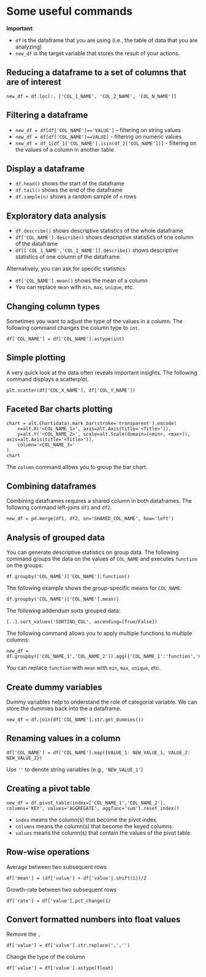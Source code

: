 # Some useful commands

**Important**: 
* `df` is the dataframe that you are using (i.e., the table of data that you are analyzing)
* `new_df` is the target variable that stores the result of your actions.

## Reducing a dataframe to a set of columns that are of interest
```
new_df = df.loc[:, ['COL_1_NAME', 'COL_2_NAME', 'COL_N_NAME']]
```

## Filtering a dataframe
* `new_df = df[df['COL_NAME']=='VALUE']` - filtering on string values
* `new_df = df[df['COL_NAME']==VALUE]` - filtering on numeric values
* `new_df = df_1[df_1['COL_NAME'].isin(df_2['COL_NAME'])]` - filtering on the values of a column in another table 


## Display a dataframe
* `df.head()` shows the start of the dataframe
* `df.tail()` shows the end of the dataframe
* `df.sample(n)` shows a random sample of `n` rows

## Exploratory data analysis
* `df.describe()` shows descriptive statistics of the whole dataframe
* `df['COL_NAME'].describe()` shows descriptive statistics of one column of the dataframe
* `df[['COL_1_NAME','COL_2_NAME']].describe()` shows descriptive statistics of one column of the dataframe

Alternatively, you can ask for specific statistics:
* `df['COL_NAME'].mean()` shows the mean of a column
* You can replace `mean` with `min`, `max`, `unique`, etc.

## Changing column types
Sometimes you want to adjust the type of the values in a column. The following command changes the column type to `int`.
```
df['COL_NAME'] = df['COL_NAME'].astype(int)
```

## Simple plotting
A very quick look at the data often reveals important insights. The following command displays a scatterplot.
```
plt.scatter(df['COL_X_NAME'], df['COL_Y_NAME'])
```

## Faceted Bar charts plotting
```
chart = alt.Chart(data).mark_bar(stroke='transparent').encode(
    x=alt.X('<COL_NAME_1>', axis=alt.Axis(title='<Title>')),
    y=alt.Y('<COL_NAME_2>', scale=alt.Scale(domain=(<min>, <max>)), axis=alt.Axis(title='<Title>')),
    column='<COL_NAME_3>'
)
chart
```
The `column` command allows you to group the bar chart.

## Combining dataframes
Combining dataframes requires a shared column in both dataframes. The following command left-joins `df1` and `df2`.
```
new_df = pd.merge(df1, df2, on='SHARED_COL_NAME', how='left')
```

## Analysis of grouped data
You can generate descriptive statistics on group data. The following command groups the data on the values of `COL_NAME` and executes `function` on the groups:
```
df.groupby('COL_NAME')['COL_NAME'].function()
```

The following example shows the group-specific means for `COL_NAME`:
```
df.groupby('COL_NAME')['COL_NAME'].mean()
```

The following addendum sorts grouped data:
```
[..].sort_values('SORTING_COL', ascending=[True/False])
```

The following command allows you to apply multiple functions to multiple columns:
```
new_df = df.groupby(['COL_NAME_1','COL_NAME_2']).agg({'COL_NAME_1':'function','COL_NAME_2':'function'})
```

You can replace `function` with `mean` with `min`, `max`, `unique`, etc.

## Create dummy variables
Dummy variables help to understand the role of categorial variable. We can store the dummies back into the a dataframe.
```
new_df = df.join(df['COL_NAME'].str.get_dummies())
```

## Renaming values in a column
```
df['COL_NAME'] = df['COL_NAME'].map({VALUE_1: NEW_VALUE_1, VALUE_2: NEW_VALUE_2})
```
Use `''` to denote string variables (e.g., `'NEW_VALUE_1'`)

## Creating a pivot table
```
new_df = df.pivot_table(index=['COL_NAME_1','COL_NAME_2'], columns='KEY', values='AGGREGATE', aggfunc='sum').reset_index()
```
* `index` means the column(s) that become the pivot index.
* `columns` means the column(s) that become the keyed columns.
* `values` means the column(s) that contain the values of the pivot table.

## Row-wise operations
Average between two subsequent rows
```
df['mean'] = (df['value'] + df['value'].shift(1))/2
```

Growth-rate between two subsequent rows
```
df['rate'] = df['value'].pct_change(1)
```

## Convert formatted numbers into float values
Remove the `,`
```
df['value'] = df['value'].str.replace(',','')
```
Change the type of the column
```
df['value'] = df['value'].astype(float)
```
